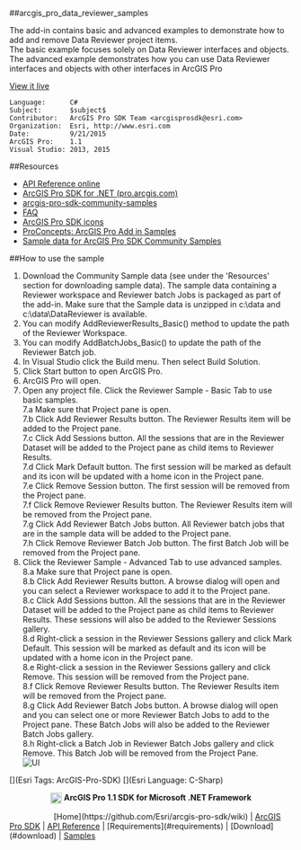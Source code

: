 ##arcgis_pro_data_reviewer_samples

<!-- TODO: Write a brief abstract explaining this sample -->
The add-in contains basic and advanced examples to demonstrate how to add and remove Data Reviewer project items.    
The basic example focuses solely on Data Reviewer interfaces and objects.  
The advanced example demonstrates how you can use Data Reviewer interfaces and objects with other interfaces in ArcGIS Pro  
  


<a href="http://pro.arcgis.com/en/pro-app/sdk/" target="_blank">View it live</a>

<!-- TODO: Fill this section below with metadata about this sample-->
```
Language:      C#
Subject:       $subject$
Contributor:   ArcGIS Pro SDK Team <arcgisprosdk@esri.com>
Organization:  Esri, http://www.esri.com
Date:          9/21/2015
ArcGIS Pro:    1.1
Visual Studio: 2013, 2015
```

##Resources

* [API Reference online](http://pro.arcgis.com/en/pro-app/sdk/api-reference)
* <a href="http://pro.arcgis.com/en/pro-app/sdk/" target="_blank">ArcGIS Pro SDK for .NET (pro.arcgis.com)</a>
* [arcgis-pro-sdk-community-samples](http://github.com/Esri/arcgis-pro-sdk-community-samples)
* [FAQ](http://github.com/Esri/arcgis-pro-sdk/wiki/FAQ)
* [ArcGIS Pro SDK icons](https://github.com/Esri/arcgis-pro-sdk/releases/tag/1.1.0.3308)
* [ProConcepts: ArcGIS Pro Add in Samples](https://github.com/Esri/arcgis-pro-sdk-community-samples/wiki/ProConcepts-ArcGIS-Pro-Add-in-Samples)
* [Sample data for ArcGIS Pro SDK Community Samples](https://github.com/Esri/arcgis-pro-sdk-community-samples/releases)

##How to use the sample
<!-- TODO: Explain how this sample can be used. To use images in this section, create the image file in your sample project's screenshots folder. Use relative url to link to this image using this syntax: ![My sample Image](FacePage/SampleImage.png) -->
1. Download the Community Sample data (see under the 'Resources' section for downloading sample data).  The sample data containing a Reviewer workspace and Reviewer batch Jobs is packaged as part of the add-in.  Make sure that the Sample data is unzipped in c:\data and c:\data\DataReviewer is available.  
2. You can modify AddReviewerResults_Basic() method to update the path of the Reviewer Workspace.  
3. You can modify AddBatchJobs_Basic() to update the path of the Reviewer Batch job.  
4. In Visual Studio click the Build menu. Then select Build Solution.  
5. Click Start button to open ArcGIS Pro.  
6. ArcGIS Pro will open.   
7. Open any project file. Click the Reviewer Sample - Basic Tab to use basic samples.  
7.a Make sure that Project pane is open.  
7.b Click Add Reviewer Results button. The Reviewer Results item will be added to the Project pane.  
7.c Click Add Sessions button. All the sessions that are in the Reviewer Dataset will be added to the Project pane as child items to Reviewer Results.  
7.d Click Mark Default button. The first session will be marked as default and its icon will be updated with a home icon in the Project pane.  
7.e Click Remove Session button. The first session will be removed from the Project pane.  
7.f Click Remove Reviewer Results button. The Reviewer Results item will be removed from the Project pane.  
7.g Click Add Reviewer Batch Jobs button. All Reviewer batch jobs that are in the sample data will be added to the Project pane.  
7.h Click Remove Reviewer Batch Job button. The first Batch Job will be removed from the Project pane.  
8. Click the Reviewer Sample - Advanced Tab to use advanced samples.  
8.a Make sure that Project pane is open.  
8.b Click Add Reviewer Results button. A browse dialog will open and you can select a Reviewer workspace to add it to the Project pane.  
8.c Click Add Sessions button. All the sessions that are in the Reviewer Dataset will be added to the Project pane as child items to Reviewer Results. These sessions will also be added to the Reviewer Sessions gallery.  
8.d Right-click a session in the Reviewer Sessions gallery and click Mark Default. This session will be marked as default and its icon will be updated with a home icon in the Project pane.  
8.e Right-click a session in the Reviewer Sessions gallery and click Remove. This session will be removed from the Project pane.  
8.f Click Remove Reviewer Results button. The Reviewer Results item will be removed from the Project pane.  
8.g Click Add Reviewer Batch Jobs button. A browse dialog will open and you can select one or more Reviewer Batch Jobs to add to the Project pane. These Batch Jobs will also be added to the Reviewer Batch Jobs gallery.  
8.h Right-click a Batch Job in Reviewer Batch Jobs gallery and click Remove. This Batch Job will be removed from the Project Pane.  
![UI](Screenshots/Screen.png)  
  


[](Esri Tags: ArcGIS-Pro-SDK)
[](Esri Language: C-Sharp)​


<p align = center><img src="http://esri.github.io/arcgis-pro-sdk/images/ArcGISPro.png"  alt="pre-req" align = "top" height = "20" width = "20" >
<b> ArcGIS Pro 1.1 SDK for Microsoft .NET Framework</b>
</p>
&nbsp;&nbsp;&nbsp;&nbsp;&nbsp;&nbsp;&nbsp;&nbsp;&nbsp;&nbsp;&nbsp;&nbsp;&nbsp;&nbsp;&nbsp;&nbsp;&nbsp;&nbsp;&nbsp;&nbsp;[Home](https://github.com/Esri/arcgis-pro-sdk/wiki) | <a href="http://pro.arcgis.com/en/pro-app/sdk" target="_blank">ArcGIS Pro SDK</a> | <a href="http://pro.arcgis.com/en/pro-app/sdk/api-reference" target="_blank">API Reference</a> | [Requirements](#requirements) | [Download](#download) |  <a href="http://github.com/esri/arcgis-pro-sdk-community-samples" target="_blank">Samples</a>
